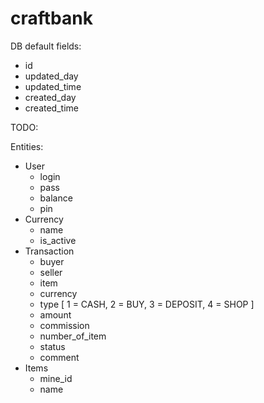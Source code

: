 # craftbank

DB default fields:
- id
- updated_day
- updated_time
- created_day
- created_time

TODO:

Entities:
- User
  - login
  - pass
  - balance
  - pin
- Currency
  - name
  - is_active
- Transaction
  - buyer
  - seller
  - item
  - currency
  - type [
    1 = CASH,
    2 = BUY,
    3 = DEPOSIT,
    4 = SHOP
  ]
  - amount
  - commission
  - number_of_item
  - status
  - comment
- Items
  - mine_id
  - name
